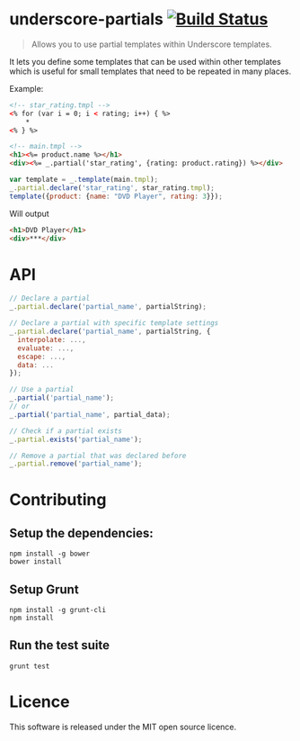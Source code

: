 # underscore-partials [![Build Status](https://api.travis-ci.org/khepin/underscore-partials.svg?branch=master)](https://travis-ci.org/khepin/underscore-partials)

> Allows you to use partial templates within Underscore templates.

It lets you define some templates that can be used within other templates
which is useful for small templates that need to be repeated in many places.

Example:
```html
<!-- star_rating.tmpl -->
<% for (var i = 0; i < rating; i++) { %>
    *
<% } %>

<!-- main.tmpl -->
<h1><%= product.name %></h1>
<div><%= _.partial('star_rating', {rating: product.rating}) %></div>
```

```javascript
var template = _.template(main.tmpl);
_.partial.declare('star_rating', star_rating.tmpl);
template({product: {name: "DVD Player", rating: 3}});
```

Will output
```html
<h1>DVD Player</h1>
<div>***</div>
```

# API

```javascript
// Declare a partial
_.partial.declare('partial_name', partialString);

// Declare a partial with specific template settings
_.partial.declare('partial_name', partialString, {
  interpolate: ...,
  evaluate: ...,
  escape: ...,
  data: ...
});

// Use a partial
_.partial('partial_name');
// or
_.partial('partial_name', partial_data);

// Check if a partial exists
_.partial.exists('partial_name');

// Remove a partial that was declared before
_.partial.remove('partial_name');

```

# Contributing

## Setup the dependencies:

    npm install -g bower
    bower install

## Setup Grunt

    npm install -g grunt-cli
    npm install

## Run the test suite

    grunt test

# Licence

This software is released under the MIT open source licence.
